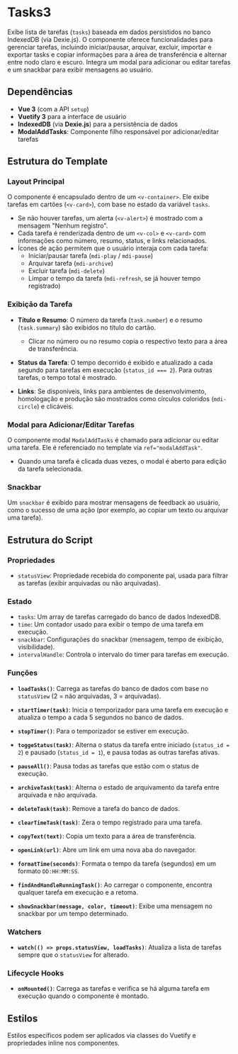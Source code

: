 # Tasks3

Exibe lista de tarefas (`tasks`) baseada em dados persistidos no banco IndexedDB (via Dexie.js). O componente oferece funcionalidades para gerenciar tarefas, incluindo iniciar/pausar, arquivar, excluir, importar e exportar tasks e copiar informações para a área de transferência e alternar entre nodo claro e escuro. Integra um modal para adicionar ou editar tarefas e um snackbar para exibir mensagens ao usuário.

## Dependências

- **Vue 3** (com a API `setup`)
- **Vuetify 3** para a interface de usuário
- **IndexedDB** (via **Dexie.js**) para a persistência de dados
- **ModalAddTasks**: Componente filho responsável por adicionar/editar tarefas

## Estrutura do Template

### Layout Principal

O componente é encapsulado dentro de um `<v-container>`. Ele exibe tarefas em cartões (`<v-card>`), com base no estado da variável `tasks`.

- Se não houver tarefas, um alerta (`<v-alert>`) é mostrado com a mensagem "Nenhum registro".
- Cada tarefa é renderizada dentro de um `<v-col>` e `<v-card>` com informações como número, resumo, status, e links relacionados.
- Ícones de ação permitem que o usuário interaja com cada tarefa:
  - Iniciar/pausar tarefa (`mdi-play` / `mdi-pause`)
  - Arquivar tarefa (`mdi-archive`)
  - Excluir tarefa (`mdi-delete`)
  - Limpar o tempo da tarefa (`mdi-refresh`, se já houver tempo registrado)

### Exibição da Tarefa

- **Título e Resumo**: O número da tarefa (`task.number`) e o resumo (`task.summary`) são exibidos no título do cartão. 
  - Clicar no número ou no resumo copia o respectivo texto para a área de transferência.
  
- **Status da Tarefa**: O tempo decorrido é exibido e atualizado a cada segundo para tarefas em execução (`status_id === 2`). Para outras tarefas, o tempo total é mostrado.

- **Links**: Se disponíveis, links para ambientes de desenvolvimento, homologação e produção são mostrados como círculos coloridos (`mdi-circle`) e clicáveis.

### Modal para Adicionar/Editar Tarefas

O componente modal `ModalAddTasks` é chamado para adicionar ou editar uma tarefa. Ele é referenciado no template via `ref="modalAddTask"`.

- Quando uma tarefa é clicada duas vezes, o modal é aberto para edição da tarefa selecionada.
  
### Snackbar

Um `snackbar` é exibido para mostrar mensagens de feedback ao usuário, como o sucesso de uma ação (por exemplo, ao copiar um texto ou arquivar uma tarefa).

## Estrutura do Script

### Propriedades

- `statusView`: Propriedade recebida do componente pai, usada para filtrar as tarefas (exibir arquivadas ou não arquivadas).

### Estado

- `tasks`: Um array de tarefas carregado do banco de dados IndexedDB.
- `time`: Um contador usado para exibir o tempo de uma tarefa em execução.
- `snackbar`: Configurações do snackbar (mensagem, tempo de exibição, visibilidade).
- `intervalHandle`: Controla o intervalo do timer para tarefas em execução.

### Funções

- **`loadTasks()`**: Carrega as tarefas do banco de dados com base no `statusView` (2 = não arquivadas, 3 = arquivadas).
  
- **`startTimer(task)`**: Inicia o temporizador para uma tarefa em execução e atualiza o tempo a cada 5 segundos no banco de dados.

- **`stopTimer()`**: Para o temporizador se estiver em execução.

- **`toggeStatus(task)`**: Alterna o status da tarefa entre iniciado (`status_id = 2`) e pausado (`status_id = 1`), e pausa todas as outras tarefas ativas.

- **`pauseAll()`**: Pausa todas as tarefas que estão com o status de execução.

- **`archiveTask(task)`**: Alterna o estado de arquivamento da tarefa entre arquivada e não arquivada.

- **`deleteTask(task)`**: Remove a tarefa do banco de dados.

- **`clearTimeTask(task)`**: Zera o tempo registrado para uma tarefa.

- **`copyText(text)`**: Copia um texto para a área de transferência.

- **`openLink(url)`**: Abre um link em uma nova aba do navegador.

- **`formatTime(seconds)`**: Formata o tempo da tarefa (segundos) em um formato `DD:HH:MM:SS`.

- **`findAndHandleRunningTask()`**: Ao carregar o componente, encontra qualquer tarefa em execução e a retoma.

- **`showSnackbar(message, color, timeout)`**: Exibe uma mensagem no snackbar por um tempo determinado.

### Watchers

- **`watch(() => props.statusView, loadTasks)`**: Atualiza a lista de tarefas sempre que o `statusView` for alterado.

### Lifecycle Hooks

- **`onMounted()`**: Carrega as tarefas e verifica se há alguma tarefa em execução quando o componente é montado.

## Estilos

Estilos específicos podem ser aplicados via classes do Vuetify e propriedades inline nos componentes.


